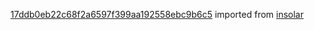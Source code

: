 [17ddb0eb22c68f2a6597f399aa192558ebc9b6c5](https://github.com/insolar/insolar/commit/17ddb0eb22c68f2a6597f399aa192558ebc9b6c5) imported from [insolar](https://github.com/insolar/insolar)
